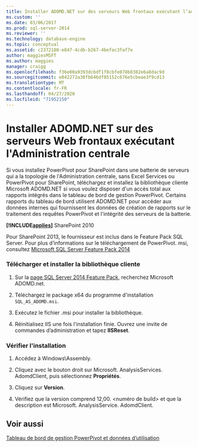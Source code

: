 ```yaml
---
title: Installer ADOMD.NET sur des serveurs Web frontaux exécutant l’administration centrale | Microsoft Docs
ms.custom: ''
ms.date: 03/06/2017
ms.prod: sql-server-2014
ms.reviewer: ''
ms.technology: database-engine
ms.topic: conceptual
ms.assetid: c2372180-e847-4cdb-b267-4befac3faf7e
author: maggiesMSFT
ms.author: maggies
manager: craigg
ms.openlocfilehash: f36e00a9393dcbdf1f8cbfe878b8382e6a8dac9d
ms.sourcegitcommit: e042272a38fb646df05152c676e5cbeae3f9cd13
ms.translationtype: MT
ms.contentlocale: fr-FR
ms.lasthandoff: 04/27/2020
ms.locfileid: "71952150"
---
```

# <a name="install-adomdnet-on-web-front-end-servers-running-central-administration"></a>Installer ADOMD.NET sur des serveurs Web frontaux exécutant l'Administration centrale
  Si vous installez PowerPivot pour SharePoint dans une batterie de serveurs qui a la topologie de l'Administration centrale, sans Excel Services ou PowerPivot pour SharePoint, téléchargez et installez la bibliothèque cliente Microsoft ADOMD.NET si vous voulez disposer d'un accès total aux rapports intégrés dans le tableau de bord de gestion PowerPivot. Certains rapports du tableau de bord utilisent ADOMD.NET pour accéder aux données internes qui fournissent les données de création de rapports sur le traitement des requêtes PowerPivot et l'intégrité des serveurs de la batterie.  
  
 **[!INCLUDE[applies](../../includes/applies-md.md)]** SharePoint 2010  
  
 Pour SharePoint 2013, le fournisseur est inclus dans le Feature Pack SQL Server. Pour plus d’informations sur le téléchargement de PowerPivot. msi, consultez [Microsoft SQL Server Feature Pack 2014](https://www.microsoft.com/download/details.aspx?id=35577)  
  
### <a name="download-and-install-the-client-library"></a>Télécharger et installer la bibliothèque cliente  
  
1.  Sur la [page SQL Server 2014 Feature Pack](https://go.microsoft.com/fwlink/?LinkID=296473), recherchez Microsoft ADOMD.net.  
  
2.  Téléchargez le package x64 du programme d'installation `SQL_AS_ADOMD.msi`.  
  
3.  Exécutez le fichier .msi pour installer la bibliothèque.  
  
4.  Réinitialisez IIS une fois l'installation finie. Ouvrez une invite de commandes d’administration et tapez **IISReset**.  
  
### <a name="verify-installation"></a>Vérifier l'installation  
  
1.  Accédez à Windows\Assembly.  
  
2.  Cliquez avec le bouton droit sur Microsoft. AnalysisServices. AdomdClient, puis sélectionnez **Propriétés**.  
  
3.  Cliquez sur **Version**.  
  
4.  Vérifiez que la version comprend 12,00. \<numéro de build> et que la description est Microsoft. AnalysisService. AdomdClient.  
  
## <a name="see-also"></a>Voir aussi  
 [Tableau de bord de gestion PowerPivot et données d’utilisation](https://docs.microsoft.com/analysis-services/power-pivot-sharepoint/power-pivot-management-dashboard-and-usage-data)  
  
  
